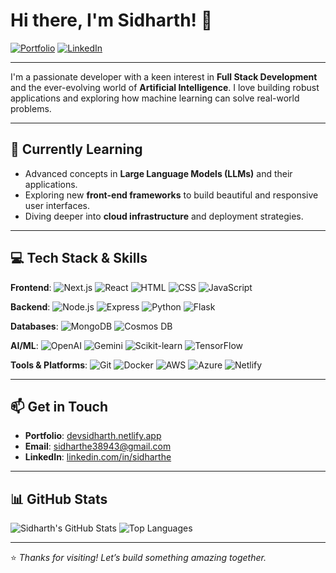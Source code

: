 # Hi there, I'm Sidharth! 👋

[![Portfolio](https://img.shields.io/badge/Portfolio-WebApp-blue?style=for-the-badge&logo=netlify)](https://devsidharth.netlify.app/)
[![LinkedIn](https://img.shields.io/badge/LinkedIn-Profile-blue?style=for-the-badge&logo=linkedin)](https://www.linkedin.com/in/sidharthe)

---

I'm a passionate developer with a keen interest in **Full Stack Development** and the ever-evolving world of **Artificial Intelligence**. I love building robust applications and exploring how machine learning can solve real-world problems.

---

## 🌱 Currently Learning

- Advanced concepts in **Large Language Models (LLMs)** and their applications.
- Exploring new **front-end frameworks** to build beautiful and responsive user interfaces.
- Diving deeper into **cloud infrastructure** and deployment strategies.

---

## 💻 Tech Stack & Skills

**Frontend**:  ![Next.js](https://img.shields.io/badge/-Next.js-000?style=flat&logo=next.js)  ![React](https://img.shields.io/badge/-React-61DAFB?style=flat&logo=react)  ![HTML](https://img.shields.io/badge/-HTML5-E34F26?style=flat&logo=html5)  ![CSS](https://img.shields.io/badge/-CSS3-1572B6?style=flat&logo=css3)  ![JavaScript](https://img.shields.io/badge/-JavaScript-F7DF1E?style=flat&logo=javascript)

**Backend**:  ![Node.js](https://img.shields.io/badge/-Node.js-339933?style=flat&logo=node.js)  ![Express](https://img.shields.io/badge/-Express.js-000000?style=flat&logo=express)  ![Python](https://img.shields.io/badge/-Python-3776AB?style=flat&logo=python)  ![Flask](https://img.shields.io/badge/-Flask-000000?style=flat&logo=flask)

**Databases**:  ![MongoDB](https://img.shields.io/badge/-MongoDB-47A248?style=flat&logo=mongodb)  ![Cosmos DB](https://img.shields.io/badge/-Azure%20Cosmos%20DB-0078D4?style=flat&logo=microsoft-azure)

**AI/ML**:  ![OpenAI](https://img.shields.io/badge/-OpenAI-412991?style=flat&logo=openai)  ![Gemini](https://img.shields.io/badge/-Gemini-4285F4?style=flat&logo=google)  ![Scikit-learn](https://img.shields.io/badge/-Scikit--learn-F7931E?style=flat&logo=scikit-learn)  ![TensorFlow](https://img.shields.io/badge/-TensorFlow-FF6F00?style=flat&logo=tensorflow)

**Tools & Platforms**:  ![Git](https://img.shields.io/badge/-Git-F05032?style=flat&logo=git)  ![Docker](https://img.shields.io/badge/-Docker-2496ED?style=flat&logo=docker)  ![AWS](https://img.shields.io/badge/-AWS-232F3E?style=flat&logo=amazon-aws)  ![Azure](https://img.shields.io/badge/-Azure-0078D4?style=flat&logo=microsoft-azure)  ![Netlify](https://img.shields.io/badge/-Netlify-00C7B7?style=flat&logo=netlify)

---

## 📫 Get in Touch

- **Portfolio**: [devsidharth.netlify.app](https://devsidharth.netlify.app)  
- **Email**: sidharthe38943@gmail.com  
- **LinkedIn**: [linkedin.com/in/sidharthe](https://www.linkedin.com/in/sidharthe)

---

## 📊 GitHub Stats

![Sidharth's GitHub Stats](https://github-readme-stats.vercel.app/api?username=sidharthe&show_icons=true&theme=radical)
![Top Languages](https://github-readme-stats.vercel.app/api/top-langs/?username=sidharthe&layout=compact&theme=radical)

---

⭐️ *Thanks for visiting! Let’s build something amazing together.*

